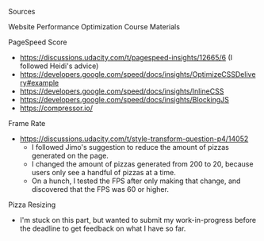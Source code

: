 Sources 

Website Performance Optimization Course Materials

PageSpeed Score
- https://discussions.udacity.com/t/pagespeed-insights/12665/6 (I followed Heidi's advice)
- https://developers.google.com/speed/docs/insights/OptimizeCSSDelivery#example
- https://developers.google.com/speed/docs/insights/InlineCSS
- https://developers.google.com/speed/docs/insights/BlockingJS
- https://compressor.io/

Frame Rate
- https://discussions.udacity.com/t/style-transform-question-p4/14052 
  - I followed Jimo's suggestion to reduce the amount of pizzas generated on the page.
  - I changed the amount of pizzas generated from 200 to 20, because users only see a handful of pizzas at a time.
  - On a hunch, I tested the FPS after only making that change, and discovered that the FPS was 60 or higher. 

Pizza Resizing 
- I'm stuck on this part, but wanted to submit my work-in-progress before the deadline to get feedback on what I have so far.
